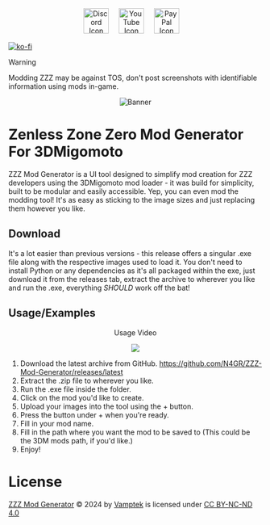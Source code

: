 <div align="center">
  <a href="https://discord.gg/td2rJwcEkT"><img src="https://icons.iconarchive.com/icons/papirus-team/papirus-apps/512/discord-icon.png" height="50" alt="Discord Icon"></a>
  <img width="12"></img>
  <a href="https://www.youtube.com/@N4GR"><img src="https://icons.iconarchive.com/icons/bokehlicia/captiva/128/web-google-youtube-icon.png" height="50" alt="YouTube Icon"></a>
  <img width="12"></img>
  <a href="https://paypal.me/n4gr"><img src="https://upload.wikimedia.org/wikipedia/commons/b/b7/PayPal_Logo_Icon_2014.svg" height="50" alt="PayPal Icon"></a>
  <img width="12"></img>
</div>

[![ko-fi](https://ko-fi.com/img/githubbutton_sm.svg)](https://ko-fi.com/J3J010UMZL)

> [!WARNING]
> Modding ZZZ may be against TOS, don't post screenshots with identifiable information using mods in-game.

<div align="center"><img src="https://i.imgur.com/ASm2M0h.png" alt="Banner"></div>

# Zenless Zone Zero Mod Generator For 3DMigomoto

ZZZ Mod Generator is a UI tool designed to simplify mod creation for ZZZ developers using the 3DMigomoto mod loader - it was build for simplicity, built to be modular and easily accessible. Yep, you can even mod the modding tool! It's as easy as sticking to the image sizes and just replacing them however you like.

## Download
It's a lot easier than previous versions - this release offers a singular .exe file along with the respective images used to load it. You don't need to install Python or any dependencies as it's all packaged within the exe, just download it from the releases tab, extract the archive to wherever you like and run the .exe, everything *SHOULD* work off the bat!

## Usage/Examples
<p align = "center">Usage Video</p>
<p align = "center">
  <a href = "https://www.youtube.com/watch?v=gZrf5Vy7Sjc"><img src = "https://img.youtube.com/vi/gZrf5Vy7Sjc/0.jpg"/></a>
</p>

1. Download the latest archive from GitHub. https://github.com/N4GR/ZZZ-Mod-Generator/releases/latest
2. Extract the .zip file to wherever you like.
3. Run the .exe file inside the folder.
4. Click on the mod you'd like to create.
5. Upload your images into the tool using the + button.
6. Press the button under + when you're ready.
7. Fill in your mod name.
8. Fill in the path where you want the mod to be saved to (This could be the 3DM mods path, if you'd like.)
9. Enjoy!

# License
[ZZZ Mod Generator](https://github.com/Vamptek/ZZZ-Mod-Generator) © 2024 by [Vamptek](https://github.com/Vamptek) is licensed under [CC BY-NC-ND 4.0](https://creativecommons.org/licenses/by-nc-nd/4.0)
